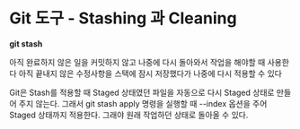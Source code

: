 # Git 도구 - Stashing 과 Cleaning

**git stash** 

아직 완료하지 않은 일을 커밋하지 않고 나중에 다시 돌아와서 작업을 해야할 때 사용한다
아직 끝내지 않은 수정사항을 스택에 잠시 저장했다가 나중에 다시 적용할 수 있다

Git은 Stash를 적용할 때 Staged 상태였던 파일을 자동으로 다시 Staged 상태로 만들어 주지 않는다. 그래서 git stash apply 명령을 실행할 때 --index 옵션을 주어 Staged 상태까지 적용한다. 그래야 원래 작업하던 상태로 돌아올 수 있다.